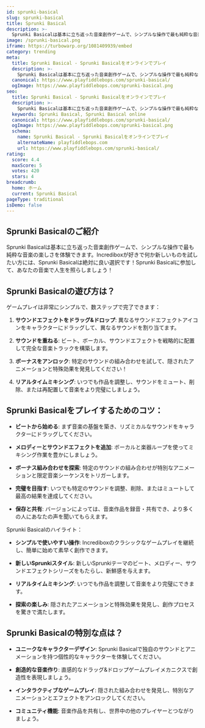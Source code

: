 ```yaml
---
id: sprunki-basical
slug: sprunki-basical
title: Sprunki Basical
description: >-
  Sprunki Basicalは基本に立ち返った音楽創作ゲームで、シンプルな操作で最も純粋な音楽の楽しさを体験できます。Incrediboxが好きで何か新しいものを試したい方には、Sprunki Basicalは絶対に良い選択です！
image: /sprunki-basical.png
iframe: https://turbowarp.org/1081409939/embed
category: trending
meta:
  title: Sprunki Basical - Sprunki Basicalをオンラインでプレイ
  description: >-
    Sprunki Basicalは基本に立ち返った音楽創作ゲームで、シンプルな操作で最も純粋な音楽の楽しさを体験できます。Incrediboxが好きで何か新しいものを試したい方には、Sprunki Basicalは絶対に良い選択です！
  canonical: https://www.playfiddlebops.com/sprunki-basical/
  ogImage: https://www.playfiddlebops.com/sprunki-basical.png
seo:
  title: Sprunki Basical - Sprunki Basicalをオンラインでプレイ
  description: >-
    Sprunki Basicalは基本に立ち返った音楽創作ゲームで、シンプルな操作で最も純粋な音楽の楽しさを体験できます。Incrediboxが好きで何か新しいものを試したい方には、Sprunki Basicalは絶対に良い選択です！
  keywords: Sprunki Basical, Sprunki Basical online
  canonical: https://www.playfiddlebops.com/sprunki-basical/
  ogImage: https://www.playfiddlebops.com/sprunki-basical.png
  schema:
    name: Sprunki Basical - Sprunki Basicalをオンラインでプレイ
    alternateName: playfiddlebops.com
    url: https://www.playfiddlebops.com/sprunki-basical/
rating:
  score: 4.4
  maxScore: 5
  votes: 420
  stars: 4
breadcrumb:
  home: ホーム
  current: Sprunki Basical
pageType: traditional
isDemo: false
---
```


## Sprunki Basicalのご紹介

Sprunki Basicalは基本に立ち返った音楽創作ゲームで、シンプルな操作で最も純粋な音楽の楽しさを体験できます。Incrediboxが好きで何か新しいものを試したい方には、Sprunki Basicalは絶対に良い選択です！Sprunki Basicalに参加して、あなたの音楽で人生を照らしましょう！

## Sprunki Basicalの遊び方は？

ゲームプレイは非常にシンプルで、数ステップで完了できます：

1. **サウンドエフェクトをドラッグ&ドロップ**: 異なるサウンドエフェクトアイコンをキャラクターにドラッグして、異なるサウンドを割り当てます。

1. **サウンドを重ねる**: ビート、ボーカル、サウンドエフェクトを戦略的に配置して完全な音楽トラックを構築します。

1. **ボーナスをアンロック**: 特定のサウンドの組み合わせを試して、隠されたアニメーションと特殊効果を発見してください！

1. **リアルタイムミキシング**: いつでも作品を調整し、サウンドをミュート、削除、または再配置して音楽をより完璧にしましょう。

## Sprunki Basicalをプレイするためのコツ：

- **ビートから始める**: まず音楽の基盤を築き、リズミカルなサウンドをキャラクターにドラッグしてください。

- **メロディーとサウンドエフェクトを追加**: ボーカルと楽器ループを使ってミキシング作業を豊かにしましょう。

- **ボーナス組み合わせを探索**: 特定のサウンドの組み合わせが特別なアニメーションと限定音楽シーケンスをトリガーします。

- **完璧を目指す**: いつでも特定のサウンドを調整、削除、またはミュートして最高の結果を達成してください。

- **保存と共有**: バージョンによっては、音楽作品を録音・共有でき、より多くの人にあなたの声を聞いてもらえます。

Sprunki Basicalのハイライト：

- **シンプルで使いやすい操作**: Incrediboxのクラシックなゲームプレイを継続し、簡単に始めて素早く創作できます。

- **新しいSprunkiスタイル**: 新しいSprunkiテーマのビート、メロディー、サウンドエフェクトシリーズをもたらし、新鮮感を与えます。

- **リアルタイムミキシング**: いつでも作品を調整して音楽をより完璧にできます。

- **探索の楽しみ**: 隠されたアニメーションと特殊効果を発見し、創作プロセスを驚きで満たします。

## Sprunki Basicalの特別な点は？

- **ユニークなキャラクターデザイン**: Sprunki Basicalで独自のサウンドとアニメーションを持つ個性的なキャラクターを体験してください。

- **創造的な音楽作り**: 直感的なドラッグ&ドロップゲームプレイメカニクスで創造性を表現しましょう。

- **インタラクティブなゲームプレイ**: 隠された組み合わせを発見し、特別なアニメーションとエフェクトをアンロックしてください。

- **コミュニティ機能**: 音楽作品を共有し、世界中の他のプレイヤーとつながりましょう。